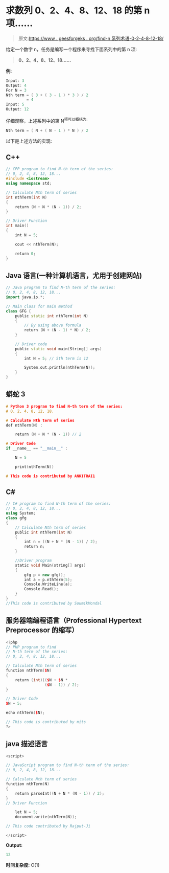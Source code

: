 # 求数列 0、2、4、8、12、18 的第 n 项……

> 原文:[https://www . geesforgeks . org/find-n 系列术语-0-2-4-8-12-18/](https://www.geeksforgeeks.org/find-nth-term-of-the-series-0-2-4-8-12-18/)

给定一个数字 n，任务是编写一个程序来寻找下面系列中的第 n 项:

> **0、2、4、8、12、18……**

**例:**

```cpp
Input: 3
Output: 4
For N = 3
Nth term = ( 3 + ( 3 - 1 ) * 3 ) / 2
         = 4
Input: 5 
Output: 12
```

仔细观察，上述系列中的第 N<sup>项可以概括为:</sup> 

```cpp
Nth term = ( N + ( N - 1 ) * N ) / 2
```

以下是上述方法的实现:

## C++

```cpp
// CPP program to find N-th term of the series:
// 0, 2, 4, 8, 12, 18...
#include <iostream>
using namespace std;

// Calculate Nth term of series
int nthTerm(int N)
{
    return (N + N * (N - 1)) / 2;
}

// Driver Function
int main()
{
    int N = 5;

    cout << nthTerm(N);

    return 0;
}
```

## Java 语言(一种计算机语言，尤用于创建网站)

```cpp
// Java program to find N-th term of the series:
// 0, 2, 4, 8, 12, 18...
import java.io.*;

// Main class for main method
class GFG {
    public static int nthTerm(int N)
    {
        // By using above formula
        return (N + (N - 1) * N) / 2;
    }  

    // Driver code
    public static void main(String[] args)
    {
        int N = 5; // 5th term is 12

        System.out.println(nthTerm(N));
    }
}
```

## 蟒蛇 3

```cpp
# Python 3 program to find N-th term of the series:
# 0, 2, 4, 8, 12, 18.

# Calculate Nth term of series
def nthTerm(N) :

    return (N + N * (N - 1)) // 2

# Driver Code
if __name__ == "__main__" :

    N = 5

    print(nthTerm(N))

# This code is contributed by ANKITRAI1
```

## C#

```cpp
// C# program to find N-th term of the series:
// 0, 2, 4, 8, 12, 18...
using System;
class gfg
{  
    // Calculate Nth term of series
    public int nthTerm(int N)
    {
        int n = ((N + N * (N - 1)) / 2);
        return n;
    }

    //Driver program
    static void Main(string[] args)
    {
        gfg p = new gfg();
        int a = p.nthTerm(5);
        Console.WriteLine(a);
        Console.Read();
    }
}
//This code is contributed by SoumikMondal
```

## 服务器端编程语言（Professional Hypertext Preprocessor 的缩写）

```cpp
<?php
// PHP program to find
// N-th term of the series:
// 0, 2, 4, 8, 12, 18...

// Calculate Nth term of series
function nthTerm($N)
{
    return (int)(($N + $N *
                 ($N - 1)) / 2);
}

// Driver Code
$N = 5;

echo nthTerm($N);

// This code is contributed by mits
?>
```

## java 描述语言

```cpp
<script>

// JavaScript program to find N-th term of the series:
// 0, 2, 4, 8, 12, 18...

// Calculate Nth term of series
function nthTerm(N)
{
    return parseInt((N + N * (N - 1)) / 2);
}
// Driver Function

    let N = 5;
    document.write(nthTerm(N));

// This code contributed by Rajput-Ji

</script>
```

**Output:** 

```cpp
12
```

**时间复杂度:** O(1)